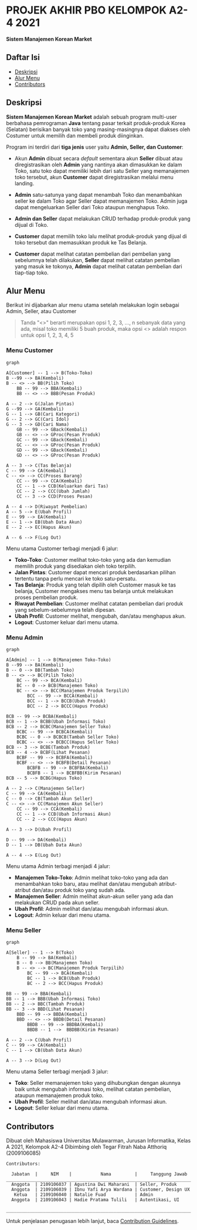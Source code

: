 
# PROJEK AKHIR PBO KELOMPOK A2-4 2021
**Sistem Manajemen Korean Market**

## Daftar Isi
* [Deskripsi](#deskripsi)
* [Alur Menu](#alur-menu)
* [Contributors](#contributors)

## Deskripsi
**Sistem Manajemen Korean Market** adalah sebuah program multi-user berbahasa pemrograman **Java** tentang pasar terkait produk-produk Korea (Selatan) berisikan banyak toko yang masing-masingnya dapat diakses oleh Costumer untuk memilih dan membeli produk diinginkan.
    
Program ini terdiri dari **tiga jenis** user yaitu **Admin, Seller, dan Customer**:
- Akun **Admin** dibuat secara *default* sementara akun **Seller** dibuat atau diregistrasikan oleh **Admin** yang nantinya akan dimasukkan ke dalam Toko, satu toko dapat memiliki lebih dari satu Seller yang memanajemen toko tersebut, akun **Customer** dapat diregistrasikan melalui menu landing.

- **Admin** satu-satunya yang dapat menambah Toko dan menambahkan seller ke dalam Toko agar Seller dapat memanajemen Toko. Admin juga dapat mengeluarkan Seller dari Toko ataupun menghapus Toko.

- **Admin dan Seller** dapat melakukan CRUD terhadap produk-produk yang dijual di Toko.
- **Customer** dapat memilih toko lalu melihat produk-produk yang dijual di toko tersebut dan memasukkan produk ke Tas Belanja.
- **Customer** dapat melihat catatan pembelian dari pembelian yang sebelumnya telah dilakukan, **Seller** dapat melihat catatan pembelian yang masuk ke tokonya, **Admin** dapat melihat catatan pembelian dari tiap-tiap toko.

       
## Alur Menu
Berikut ini dijabarkan alur menu utama setelah melakukan login sebagai Admin, Seller, atau Customer
> Tanda "<>" berarti merupakan opsi 1, 2, 3, ..., n sebanyak data yang ada, misal toko
> memiliki 5 buah produk, maka opsi <> adalah respon untuk opsi 1, 2, 3, 4, 5
    
 ### Menu Customer
```mermaid
graph 

A[Customer] -- 1 --> B(Toko-Toko)
B --99 --> BA(Kembali)
B -- <> --> BB(Pilih Toko)
	BB -- 99 --> BBA(Kembali)
	BB -- <> --> BBB(Pesan Produk)

A -- 2 --> G(Jalan Pintas)
G --99 --> GA(Kembali)
G -- 1 --> GB(Cari Kategori)
G -- 2 --> GC(Cari Idol)
G -- 3 --> GD(Cari Nama)
	GB -- 99 --> GBack(Kembali)
	GB -- <> --> GProc(Pesan Produk)
	GC -- 99 --> GBack(Kembali)
	GC -- <> --> GProc(Pesan Produk)
	GD -- 99 --> GBack(Kembali)
	GD -- <> --> GProc(Pesan Produk)

A -- 3 --> C(Tas Belanja)
C -- 99 --> CA(Kembali)
C -- <> --> CC(Proses Barang)
	CC -- 99 --> CCA(Kembali)
	CC -- 1 --> CCB(Keluarkan dari Tas)
	CC -- 2 --> CCC(Ubah Jumlah)
	CC -- 3 --> CCD(Proses Pesan)

A -- 4 --> D(Riwayat Pembelian)
A -- 5 --> E(Ubah Profil)
E -- 99 --> EA(Kembali)
E -- 1 --> EB(Ubah Data Akun)
E -- 2 --> EC(Hapus Akun)

A -- 6 --> F(Log Out)
```
Menu utama Customer terbagi menjadi 6 jalur:
* **Toko-Toko**: Customer melihat toko-toko yang ada dan kemudian memilih produk yang disediakan oleh toko terpilih.
* **Jalan Pintas**: Customer dapat mencari produk berdasarkan pilihan tertentu tanpa perlu mencari ke toko satu-persatu.
* **Tas Belanja**: Produk yang telah dipilih oleh Customer masuk ke tas belanja, Customer mengakses menu tas belanja untuk melakukan proses pembelian produk.
* **Riwayat Pembelian**: Customer melihat catatan pembelian dari produk yang sebelum-sebelumnya telah dipesan.
* **Ubah Profil**: Customer melihat, mengubah, dan/atau menghapus akun.
* **Logout**: Customer keluar dari menu utama.
  
### Menu Admin
```mermaid
graph

A[Admin] -- 1 --> B(Manajemen Toko-Toko)
B --99 --> BA(Kembali)
B -- 0 --> BB(Tambah Toko)
B -- <> --> BC(Pilih Toko)
	BC -- 99 --> BCA(Kembali)
	BC -- 0 --> BCB(Manajemen Toko)
	BC -- <> --> BCC(Manajemen Produk Terpilih)
		BCC -- 99 --> BCCA(Kembali)
		BCC -- 1 --> BCCB(Ubah Produk)
		BCC -- 2 --> BCCC(Hapus Produk)

BCB -- 99 --> BCBA(Kembali)
BCB -- 1 --> BCBB(Ubah Informasi Toko)
BCB -- 2 --> BCBC(Manajemen Seller Toko)
	BCBC -- 99 --> BCBCA(Kembali)
	BCBC -- 0 --> BCBCB(Tambah Seller Toko)
	BCBC -- <> --> BCBCC(Hapus Seller Toko)
BCB -- 3 --> BCBE(Tambah Produk)
BCB -- 4 --> BCBF(Lihat Pesanan)
   	BCBF -- 99 --> BCBFA(Kembali)
   	BCBF -- <> --> BCBFB(Detail Pesanan)
		BCBFB -- 99 --> BCBFBA(Kembali)
		BCBFB -- 1 --> BCBFBB(Kirim Pesanan)
BCB -- 5 --> BCBG(Hapus Toko)

A -- 2 --> C(Manajemen Seller)
C -- 99 --> CA(Kembali)
C -- 0 --> CB(Tambah Akun Seller)
C -- <> --> CC(Manajemen Akun Seller)
	CC -- 99 --> CCA(Kembali)
	CC -- 1 --> CCB(Ubah Informasi Akun)
	CC -- 2 --> CCC(Hapus Akun)

A -- 3 --> D(Ubah Profil)

D -- 99 --> DA(Kembali)
D -- 1 --> DB(Ubah Data Akun)

A -- 4 --> E(Log Out)
```
  Menu utama Admin terbagi menjadi 4 jalur:
* **Manajemen Toko-Toko**: Admin melihat toko-toko yang ada dan menambahkan toko baru, atau melihat dan/atau mengubah atribut-atribut dan/atau produk toko yang sudah ada.
* **Manajemen Seller**: Admin melihat akun-akun seller yang ada dan melakukan CRUD pada akun seller.
* **Ubah Profil**: Admin melihat dan/atau mengubah informasi akun.
* **Logout**: Admin keluar dari menu utama.


### Menu Seller
```mermaid
graph

A[Seller] -- 1 --> B(Toko)
	B -- 99 --> BA(Kembali)
	B -- 0 --> BB(Manajemen Toko)
	B -- <> --> BC(Manajemen Produk Terpilih)
		BC -- 99 --> BCA(Kembali)
		BC -- 1 --> BCB(Ubah Produk)
		BC -- 2 --> BCC(Hapus Produk)

BB -- 99 --> BBA(Kembali)
BB -- 1 --> BBB(Ubah Informasi Toko)
BB -- 2 --> BBC(Tambah Produk)
BB -- 3 --> BBD(Lihat Pesanan)
	BBD -- 99 --> BBDA(Kembali)
	BBD -- <> --> BBDB(Detail Pesanan)
		BBDB -- 99 --> BBDBA(Kembali)
		BBDB -- 1 -->  BBDBB(Kirim Pesanan)

A -- 2 --> C(Ubah Profil)
C -- 99 --> CA(Kembali)
C -- 1 --> CB(Ubah Data Akun)

A -- 3 --> D(Log Out)
```
  Menu utama Seller terbagi menjadi 3 jalur:
* **Toko**: Seller memanajemen toko yang dihubungkan dengan akunnya baik untuk mengubah informasi toko, melihat catatan pembelian, ataupun memanajemen produk toko.
* **Ubah Profil**: Seller melihat dan/atau mengubah informasi akun.
* **Logout**: Seller keluar dari menu utama.

## Contributors
Dibuat oleh Mahasiswa Universitas Mulawarman, Jurusan Informatika, Kelas A 2021, Kelompok A2-4
Dibimbing oleh Tegar Fitrah Naba Atthoriq (2009106085)
```
Contributors:
 
  Jabatan  |     NIM    |           Nama         |     Tanggung Jawab
__________________________________________________________________________
  Anggota  | 2109106037 | Agustina Dwi Maharani  | Seller, Produk
  Anggota  | 2109106039 | Ibnu Yafi Arya Wardana | Customer, Design UX
   Ketua   | 2109106040 | Natalie Fuad           | Admin
  Anggota  | 2109106043 | Hadie Pratama Tulili 	 | Autentikasi, UI
 __________________________________________________________________________
```
Untuk penjelasan penugasan lebih lanjut, baca [Contribution Guidelines](CONTRIBUTING.md/#penjelasan-tugas).

